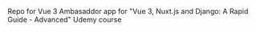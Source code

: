Repo for Vue 3 Ambasaddor app for "Vue 3, Nuxt.js and Django: A Rapid Guide - Advanced" Udemy course
